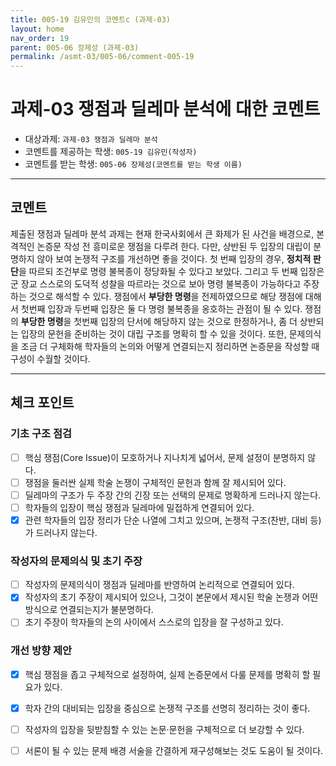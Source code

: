 ```yaml
---
title: 005-19 김유민의 코멘트c (과제-03) 
layout: home
nav_order: 19
parent: 005-06 장제성 (과제-03)
permalink: /asmt-03/005-06/comment-005-19
---
```


# 과제-03 쟁점과 딜레마 분석에 대한 코멘트

- 대상과제: `과제-03 쟁점과 딜레마 분석`
- 코멘트를 제공하는 학생: `005-19 김유민(작성자)` 
- 코멘트를 받는 학생: `005-06 장제성(코멘트를 받는 학생 이름)` 

---

## 코멘트

제출된 쟁점과 딜레마 분석 과제는 현재 한국사회에서 큰 화제가 된 사건을 배경으로, 본격적인 논증문 작성 전 흥미로운 쟁점을 다루려 한다. 다만, 상반된 두 입장의 대립이 분명하지 않아 보여 논쟁적 구조를 개선하면 좋을 것이다. 첫 번째 입장의 경우, **정치적 판단**을 따르되 조건부로 명령 불복종이 정당화될 수 있다고 보았다. 그리고 두 번째 입장은 군 장교 스스로의 도덕적 성찰을 따르라는 것으로 보아 명령 불복종이 가능하다고 주장하는 것으로 해석할 수 있다. 쟁점에서 **부당한 명령**을 전제하였으므로 해당 쟁점에 대해서 첫번째 입장과 두번째 입장은 둘 다 명령 불복종을 옹호하는 관점이 될 수 있다. 쟁점의 **부당한 명령**을 첫번째 입장의 단서에 해당하지 않는 것으로 한정하거나, 좀 더 상반되는 입장의 문헌을 준비하는 것이 대립 구조를 명확히 할 수 있을 것이다. 또한, 문제의식을 조금 더 구체화해 학자들의 논의와 어떻게 연결되는지 정리하면 논증문을 작성할 때 구성이 수월할 것이다.

---

## 체크 포인트

### **기초 구조 점검**
- [ ] 핵심 쟁점(Core Issue)이 모호하거나 지나치게 넓어서, 문제 설정이 분명하지 않다.
- [ ] 쟁점을 둘러싼 실제 학술 논쟁이 구체적인 문헌과 함께 잘 제시되어 있다.
- [ ] 딜레마의 구조가 두 주장 간의 긴장 또는 선택의 문제로 명확하게 드러나지 않는다.
- [ ] 학자들의 입장이 핵심 쟁점과 딜레마에 밀접하게 연결되어 있다.
- [x] 관련 학자들의 입장 정리가 단순 나열에 그치고 있으며, 논쟁적 구조(찬반, 대비 등)가 드러나지 않는다.

### **작성자의 문제의식 및 초기 주장**
- [ ] 작성자의 문제의식이 쟁점과 딜레마를 반영하여 논리적으로 연결되어 있다.
- [x] 작성자의 초기 주장이 제시되어 있으나, 그것이 본문에서 제시된 학술 논쟁과 어떤 방식으로 연결되는지가 불분명하다.
- [ ] 초기 주장이 학자들의 논의 사이에서 스스로의 입장을 잘 구성하고 있다.

### **개선 방향 제안**
- [x] 핵심 쟁점을 좁고 구체적으로 설정하여, 실제 논증문에서 다룰 문제를 명확히 할 필요가 있다.
- [x] 학자 간의 대비되는 입장을 중심으로 논쟁적 구조를 선명히 정리하는 것이 좋다.
- [ ] 작성자의 입장을 뒷받침할 수 있는 논문·문헌을 구체적으로 더 보강할 수 있다.
- [ ] 서론이 될 수 있는 문제 배경 서술을 간결하게 재구성해보는 것도 도움이 될 것이다.


